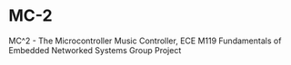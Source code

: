 # MC-2
MC^2 - The Microcontroller Music Controller, ECE M119 Fundamentals of Embedded Networked Systems Group Project
